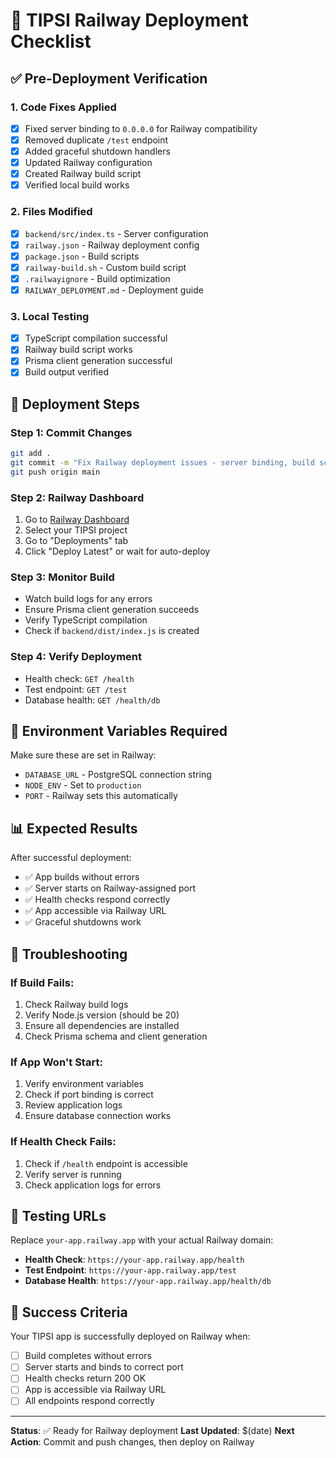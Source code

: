 # 🚀 TIPSI Railway Deployment Checklist

## ✅ Pre-Deployment Verification

### 1. Code Fixes Applied
- [x] Fixed server binding to `0.0.0.0` for Railway compatibility
- [x] Removed duplicate `/test` endpoint
- [x] Added graceful shutdown handlers
- [x] Updated Railway configuration
- [x] Created Railway build script
- [x] Verified local build works

### 2. Files Modified
- [x] `backend/src/index.ts` - Server configuration
- [x] `railway.json` - Railway deployment config
- [x] `package.json` - Build scripts
- [x] `railway-build.sh` - Custom build script
- [x] `.railwayignore` - Build optimization
- [x] `RAILWAY_DEPLOYMENT.md` - Deployment guide

### 3. Local Testing
- [x] TypeScript compilation successful
- [x] Railway build script works
- [x] Prisma client generation successful
- [x] Build output verified

## 🚀 Deployment Steps

### Step 1: Commit Changes
```bash
git add .
git commit -m "Fix Railway deployment issues - server binding, build scripts, graceful shutdown"
git push origin main
```

### Step 2: Railway Dashboard
1. Go to [Railway Dashboard](https://railway.app/dashboard)
2. Select your TIPSI project
3. Go to "Deployments" tab
4. Click "Deploy Latest" or wait for auto-deploy

### Step 3: Monitor Build
- Watch build logs for any errors
- Ensure Prisma client generation succeeds
- Verify TypeScript compilation
- Check if `backend/dist/index.js` is created

### Step 4: Verify Deployment
- Health check: `GET /health`
- Test endpoint: `GET /test`
- Database health: `GET /health/db`

## 🔧 Environment Variables Required

Make sure these are set in Railway:
- `DATABASE_URL` - PostgreSQL connection string
- `NODE_ENV` - Set to `production`
- `PORT` - Railway sets this automatically

## 📊 Expected Results

After successful deployment:
- ✅ App builds without errors
- ✅ Server starts on Railway-assigned port
- ✅ Health checks respond correctly
- ✅ App accessible via Railway URL
- ✅ Graceful shutdowns work

## 🚨 Troubleshooting

### If Build Fails:
1. Check Railway build logs
2. Verify Node.js version (should be 20)
3. Ensure all dependencies are installed
4. Check Prisma schema and client generation

### If App Won't Start:
1. Verify environment variables
2. Check if port binding is correct
3. Review application logs
4. Ensure database connection works

### If Health Check Fails:
1. Check if `/health` endpoint is accessible
2. Verify server is running
3. Check application logs for errors

## 📱 Testing URLs

Replace `your-app.railway.app` with your actual Railway domain:

- **Health Check**: `https://your-app.railway.app/health`
- **Test Endpoint**: `https://your-app.railway.app/test`
- **Database Health**: `https://your-app.railway.app/health/db`

## 🎯 Success Criteria

Your TIPSI app is successfully deployed on Railway when:
- [ ] Build completes without errors
- [ ] Server starts and binds to correct port
- [ ] Health checks return 200 OK
- [ ] App is accessible via Railway URL
- [ ] All endpoints respond correctly

---

**Status**: ✅ Ready for Railway deployment
**Last Updated**: $(date)
**Next Action**: Commit and push changes, then deploy on Railway

